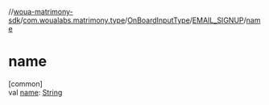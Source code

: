 //[woua-matrimony-sdk](../../../../index.md)/[com.woualabs.matrimony.type](../../index.md)/[OnBoardInputType](../index.md)/[EMAIL_SIGNUP](index.md)/[name](name.md)

# name

[common]\
val [name](name.md): [String](https://kotlinlang.org/api/latest/jvm/stdlib/kotlin/-string/index.html)
